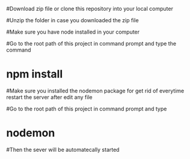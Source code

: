 #Download zip file or clone this repository into your local computer

#Unzip the folder in case you downloaded the zip file

#Make sure you have node installed in your computer

#Go to the root path of this project in command prompt and type the command

# npm install

#Make sure you installed the nodemon package for get rid of everytime restart the server after edit any file

#Go to the root path of this project in command prompt and type

# nodemon

#Then the sever will be automatecally started
